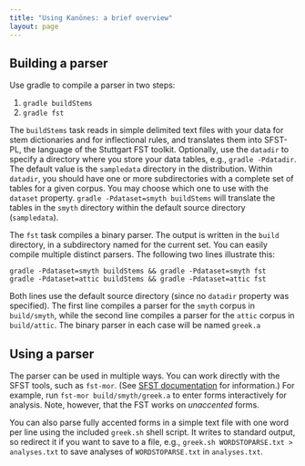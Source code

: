 ```yaml
---
title: "Using Kanōnes: a brief overview"
layout: page
---
```


## Building a parser

Use gradle to compile a parser in two steps:

1. `gradle buildStems`
2. `gradle fst`

The `buildStems` task reads in simple delimited text files with your data for stem dictionaries and for inflectional rules, and translates them into SFST-PL, the language of the Stuttgart FST toolkit. Optionally, use the `datadir` to specify a directory where you store your data tables, e.g., `gradle -Pdatadir`. The default value is the `sampledata` directory in the distribution.  Within `datadir`, you should have one or more subdirectories with a complete set of tables for a given corpus.  You may choose which one to use with the `dataset` property.  `gradle -Pdataset=smyth buildStems` will translate the tables in the `smyth` directory within the default source directory (`sampledata`).

The `fst` task compiles a binary parser.  The output is written in the `build` directory, in a subdirectory named for the current set.  You can easily compile multiple distinct parsers.  The following two lines illustrate this:

    gradle -Pdataset=smyth buildStems && gradle -Pdataset=smyth fst
    gradle -Pdataset=attic buildStems && gradle -Pdataset=attic fst

Both lines use the default source directory (since no `datadir` property was specified).  The first line compiles a parser for the `smyth` corpus in `build/smyth`, while the second line compiles a parser for the `attic` corpus in `build/attic`.  The binary parser in each case will be named `greek.a`


## Using a parser

The parser can be used in multiple ways.  You can work directly with the SFST tools, such as `fst-mor`.   (See [SFST documentation](http://www.cis.uni-muenchen.de/~schmid/tools/SFST/) for information.)  For example,  run `fst-mor build/smyth/greek.a` to enter forms interactively for analysis.  Note, however, that the FST works on *unaccented* forms.

You can also parse fully accented forms in a simple text file with one word per line using the included `greek.sh` shell script.  It writes to standard output, so redirect it if you want to save to a file, e.g., `greek.sh WORDSTOPARSE.txt > analyses.txt` to save analyses of `WORDSTOPARSE.txt` in `analyses.txt`.
